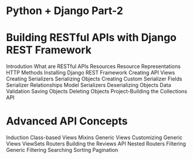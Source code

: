 # Python + Django Part-2

# Building RESTful APIs with Django REST Framework

Introdution
What are RESTful APIs
Resources
Resource Representations
HTTP Methods
Installing Django REST Framework
Creating API Views
Creating Serializers
Serializing Objects
Creating Custom Serializer Fields
Serializer Relationships
Model Serializers
Deserializing Objects
Data Validation
Saving Objects
Deleting Objects
Project-Building the Collections API

# Advanced API Concepts

Induction
Class-based Views
Mixins
Generic Views
Customizing Generic Views
ViewSets
Routers
Building the Reviews API
Nested Routers
Filtering
Generic Filtering
Searching
Sorting
Pagination
